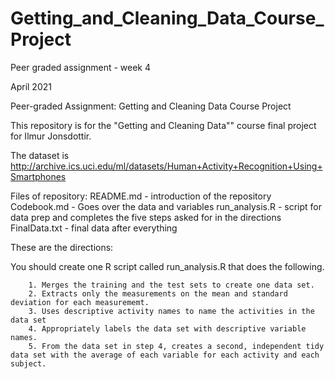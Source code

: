 # Getting_and_Cleaning_Data_Course_Project
Peer graded assignment - week 4 

April 2021

Peer-graded Assignment: Getting and Cleaning Data Course Project

This repository is for the "Getting and Cleaning Data"" course final project for Ilmur Jonsdottir.

The dataset is
http://archive.ics.uci.edu/ml/datasets/Human+Activity+Recognition+Using+Smartphones

Files of repository:
        README.md - introduction of the repository
        Codebook.md - Goes over the data and variables
        run_analysis.R - script for data prep and completes the five steps asked for in the directions
        FinalData.txt - final data after everything
        
These are the directions:

You should create one R script called run_analysis.R that does the following.

        1. Merges the training and the test sets to create one data set.
        2. Extracts only the measurements on the mean and standard deviation for each measurememt.
        3. Uses descriptive activity names to name the activities in the data set
        4. Appropriately labels the data set with descriptive variable names.
        5. From the data set in step 4, creates a second, independent tidy data set with the average of each variable for each activity and each subject.
        
